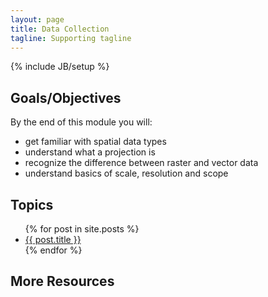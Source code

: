 ```yaml
---
layout: page
title: Data Collection
tagline: Supporting tagline
---
```

{% include JB/setup %}

## Goals/Objectives

By the end of this module you will:

  - get familiar with spatial data types
  - understand what a projection is
  - recognize the difference between raster and vector data
  - understand basics of scale, resolution and scope

## Topics

<ul class="posts">
  {% for post in site.posts %}
    <li><a href="{{ BASE_PATH }}{{ post.url }}">{{ post.title }}</a></li>
  {% endfor %}
</ul>

## More Resources

